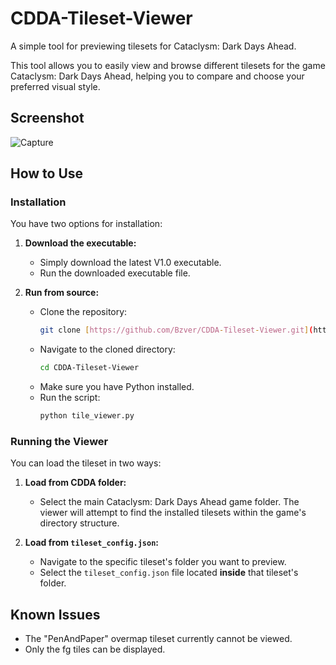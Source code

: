 # CDDA-Tileset-Viewer

A simple tool for previewing tilesets for Cataclysm: Dark Days Ahead.

This tool allows you to easily view and browse different tilesets for the game Cataclysm: Dark Days Ahead, helping you to compare and choose your preferred visual style.

## Screenshot

![Capture](https://github.com/user-attachments/assets/9c34b25a-d43f-4597-b7e7-3f8842b4e297)

## How to Use

### Installation

You have two options for installation:

1.  **Download the executable:**
    * Simply download the latest V1.0 executable.
    * Run the downloaded executable file.

2.  **Run from source:**
    * Clone the repository:
        ```bash
        git clone [https://github.com/Bzver/CDDA-Tileset-Viewer.git](https://github.com/your-username/CDDA-Tileset-Viewer.git)
        ```
    * Navigate to the cloned directory:
        ```bash
        cd CDDA-Tileset-Viewer
        ```
    * Make sure you have Python installed.
    * Run the script:
        ```bash
        python tile_viewer.py
        ```

### Running the Viewer

You can load the tileset in two ways:

1.  **Load from CDDA folder:**
    * Select the main Cataclysm: Dark Days Ahead game folder. The viewer will attempt to find the installed tilesets within the game's directory structure.

2.  **Load from `tileset_config.json`:**
    * Navigate to the specific tileset's folder you want to preview.
    * Select the `tileset_config.json` file located **inside** that tileset's folder.
  
## Known Issues

* The "PenAndPaper" overmap tileset currently cannot be viewed.
* Only the fg tiles can be displayed.



